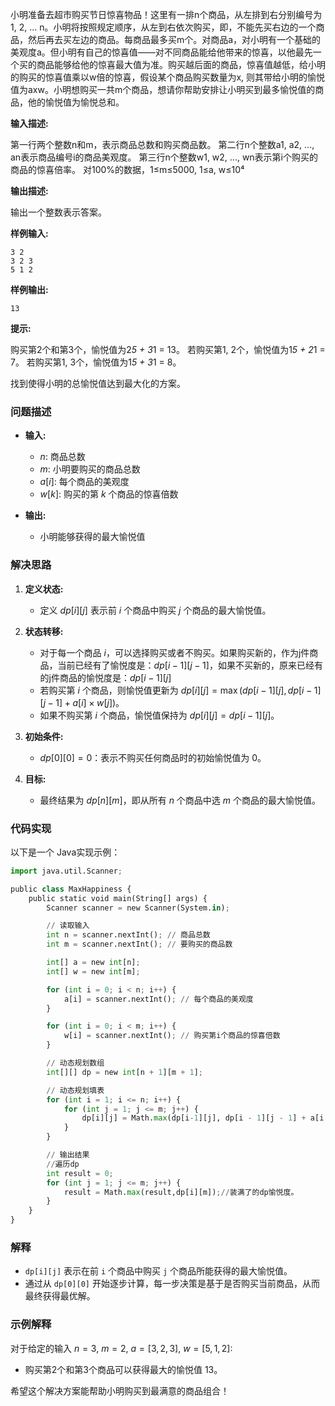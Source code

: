 小明准备去超市购买节日惊喜物品！这里有一排n个商品，从左排到右分别编号为1, 2, ... n。小明将按照规定顺序，从左到右依次购买，即，不能先买右边的一个商品，然后再去买左边的商品。每商品最多买m个。对商品a，对小明有一个基础的美观度a。但小明有自己的惊喜值——对不同商品能给他带来的惊喜，以他最先一个买的商品能够给他的惊喜最大值为准。购买越后面的商品，惊喜值越低，给小明的购买的惊喜值乘以w倍的惊喜，假设某个商品购买数量为x, 则其带给小明的愉悦值为axw。小明想购买一共m个商品，想请你帮助安排让小明买到最多愉悦值的商品，他的愉悦值为愉悦总和。

**输入描述:**

第一行两个整数n和m，表示商品总数和购买商品数。
第二行n个整数a1, a2, ..., an表示商品编号i的商品美观度。
第三行n个整数w1, w2, ..., wn表示第i个购买的商品的惊喜倍率。
对100%的数据，1≤m≤5000, 1≤a, w≤10⁴

**输出描述:**

输出一个整数表示答案。

**样例输入:**

```
3 2  
3 2 3  
5 1 2  
```

**样例输出:**

```
13
```

**提示:**

购买第2个和第3个，愉悦值为2*5 + 3*1 \= 13。
若购买第1, 2个，愉悦值为1*5 + 2*1 \= 7。
若购买第1, 3个，愉悦值为1*5 + 3*1 \= 8。

找到使得小明的总愉悦值达到最大化的方案。

### 问题描述

* **输入:**

  * $n$: 商品总数
  * $m$: 小明要购买的商品总数
  * $a[i]$: 每个商品的美观度
  * $w[k]$: 购买的第 $k$ 个商品的惊喜倍数
* **输出:**

  * 小明能够获得的最大愉悦值

### 解决思路

1. **定义状态:**

    * 定义 $dp[i][j]$ 表示前 $i$ 个商品中购买 $j$ 个商品的最大愉悦值。
2. **状态转移:**

    * 对于每一个商品 $i$，可以选择购买或者不购买。如果购买新的，作为j件商品，当前已经有了愉悦度是：$dp[i-1][j-1]$，如果不买新的，原来已经有的j件商品的愉悦度是：$dp[i-1][j]$
    * 若购买第 $i$ 个商品，则愉悦值更新为 $dp[i][j] = \max(dp[i-1][j], dp[i-1][j-1] + a[i] \times w[j])$。
    * 如果不购买第 $i$ 个商品，愉悦值保持为 $dp[i][j] = dp[i-1][j]$。
3. **初始条件:**

    * $dp[0][0] = 0$：表示不购买任何商品时的初始愉悦值为 0。
4. **目标:**

    * 最终结果为 $dp[n][m]$，即从所有 $n$ 个商品中选 $m$ 个商品的最大愉悦值。

### 代码实现

以下是一个 Java实现示例：

```python
import java.util.Scanner;

public class MaxHappiness {
    public static void main(String[] args) {
        Scanner scanner = new Scanner(System.in);

        // 读取输入
        int n = scanner.nextInt(); // 商品总数
        int m = scanner.nextInt(); // 要购买的商品数

        int[] a = new int[n];
        int[] w = new int[m];

        for (int i = 0; i < n; i++) {
            a[i] = scanner.nextInt(); // 每个商品的美观度
        }

        for (int i = 0; i < m; i++) {
            w[i] = scanner.nextInt(); // 购买第i个商品的惊喜倍数
        }

        // 动态规划数组
        int[][] dp = new int[n + 1][m + 1];

        // 动态规划填表
        for (int i = 1; i <= n; i++) {
            for (int j = 1; j <= m; j++) {
                dp[i][j] = Math.max(dp[i-1][j], dp[i - 1][j - 1] + a[i - 1] * w[j - 1]);
            }
        }

        // 输出结果
        //遍历dp
		int result = 0;
		for (int j = 1; j <= m; j++) {
			result = Math.max(result,dp[i][m]);//装满了的dp愉悦度。
		}
    }
}
```

### 解释

* `dp[i][j]` 表示在前 `i` 个商品中购买 `j` 个商品所能获得的最大愉悦值。
* 通过从 `dp[0][0]` 开始逐步计算，每一步决策是基于是否购买当前商品，从而最终获得最优解。

### 示例解释

对于给定的输入 $n = 3$, $m = 2$, $a = [3, 2, 3]$, $w = [5, 1, 2]$:

* 购买第2个和第3个商品可以获得最大的愉悦值 $13$。

希望这个解决方案能帮助小明购买到最满意的商品组合！
